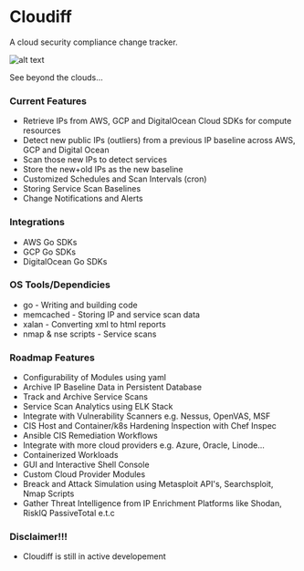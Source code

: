 # Cloudiff

A cloud security compliance change tracker. 

![alt text](https://github.com/ileansys/cloudiff/blob/master/cloudiff.png?raw=true)

See beyond the clouds...

### Current Features
- Retrieve IPs from AWS, GCP and DigitalOcean Cloud SDKs for compute resources
- Detect new public IPs (outliers) from a previous IP baseline across AWS, GCP and Digital Ocean 
- Scan those new IPs to detect services
- Store the new+old IPs as the new baseline
- Customized Schedules and Scan Intervals (cron)
- Storing Service Scan Baselines
- Change Notifications and Alerts

### Integrations
- AWS Go SDKs
- GCP Go SDKs
- DigitalOcean Go SDKs

### OS Tools/Dependicies
- go - Writing and building code
- memcached - Storing IP and service scan data
- xalan - Converting xml to html reports
- nmap & nse scripts - Service scans

### Roadmap Features
- Configurability of Modules using yaml
- Archive IP Baseline Data in Persistent Database
- Track and Archive Service Scans
- Service Scan Analytics using ELK Stack
- Integrate with Vulnerability Scanners e.g. Nessus, OpenVAS, MSF
- CIS Host and Container/k8s Hardening Inspection with Chef Inspec 
- Ansible CIS Remediation Workflows
- Integrate with more cloud providers e.g. Azure, Oracle, Linode...
- Containerized Workloads
- GUI and Interactive Shell Console
- Custom Cloud Provider Modules
- Breack and Attack Simulation using Metasploit API's, Searchsploit, Nmap Scripts
- Gather Threat Intelligence from IP Enrichment Platforms like Shodan, RiskIQ PassiveTotal e.t.c


### Disclaimer!!!
- Cloudiff is still in active developement
